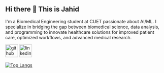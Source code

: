 ## Hi there 👋 This is Jahid 
I'm a Biomedical Engineering student at CUET passionate about AI/ML. I specialize in bridging the gap between biomedical science, data analysis, and programming to innovate healthcare solutions for improved patient care, optimized workflows, and advanced medical research.


[<img src='https://cdn.jsdelivr.net/npm/simple-icons@3.0.1/icons/github.svg' alt='github' height='40'>](https://github.com/jahid-cuet)  [<img src='https://cdn.jsdelivr.net/npm/simple-icons@3.0.1/icons/linkedin.svg' alt='linkedin' height='40'>](https://www.linkedin.com/in/md-jahid-hasan-041151265//)  

[![Top Langs](https://github-readme-stats.vercel.app/api/top-langs/?username=jahid-cuet)](https://github.com/anuraghazra/github-readme-stats)




